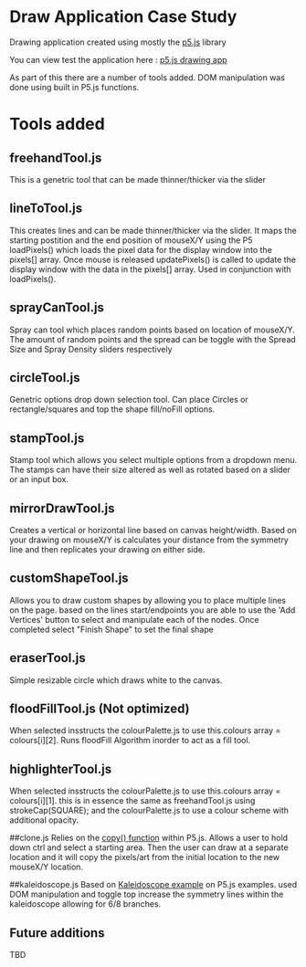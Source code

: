 # Draw Application Case Study

Drawing application created using mostly the [p5.js](https://p5js.org/) library

You can view test the application here : [p5.js drawing app](http://htmlpreview.github.io/?https://github.com/Calvinb1988/p5.js-Drawing-App/blob/main/draw-app-p5.js/index.html)

As part of this there are a number of tools added. DOM manipulation was done using built in P5.js functions.

# Tools added

## freehandTool.js
This is a genetric tool that can be made thinner/thicker via the slider

## lineToTool.js
This creates lines and can be made thinner/thicker via the slider. It maps the starting postition and the end position of mouseX/Y using the P5 loadPixels() which loads the pixel data for the display window into the pixels[] array. Once mouse is released updatePixels() is called to update the display window with the data in the pixels[] array. Used in conjunction with loadPixels().

## sprayCanTool.js
Spray can tool which places random points based on location of mouseX/Y. The amount of random points and the spread can be toggle with the Spread Size and Spray Density sliders respectively

## circleTool.js
Genetric options drop down selection tool. Can place Circles or rectangle/squares and top the shape fill/noFill options.

## stampTool.js
Stamp tool which allows you select multiple options from a dropdown menu. The stamps can have their size altered as well as rotated based on a slider or an input box.

## mirrorDrawTool.js
Creates a vertical or horizontal line based on canvas height/width. Based on your drawing on mouseX/Y is calculates your distance from the symmetry line and then replicates your drawing on either side.

## customShapeTool.js
Allows you to draw custom shapes by allowing you to place multiple lines on the page. based on the lines start/endpoints you are able to use the 'Add Vertices' button to select and manipulate each of the nodes. Once completed select "Finish Shape" to set the final shape

## eraserTool.js
Simple resizable circle which draws white to the canvas.

## floodFillTool.js (Not optimized)
When selected insstructs the colourPalette.js to use this.colours array = colours[i][2]. Runs floodFill Algorithm inorder to act as a fill tool.

## highlighterTool.js
When selected insstructs the colourPalette.js to use this.colours array = colours[i][1]. this is in essence the same as freehandTool.js using strokeCap(SQUARE); and the colourPalette.js to use a colour scheme with additional opacity.

##clone.js
Relies on the [copy() function](https://p5js.org/examples/image-copy-method.html) within P5.js. Allows a user to hold down ctrl and select a starting area. Then the user can draw at a separate location and it will copy the pixels/art from the initial location to the new mouseX/Y location.

##kaleidoscope.js
Based on [Kaleidoscope example](https://p5js.org/examples/interaction-kaleidoscope.html) on P5.js examples. used DOM manipulation and toggle top increase the symmetry lines within the kaleidoscope allowing for 6/8 branches.

## Future additions 

TBD